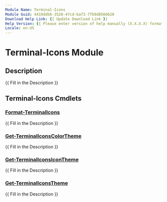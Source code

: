 ```yaml
---
Module Name: Terminal-Icons
Module Guid: 4419ddb6-3528-47cd-baf3-7fb9d8566620
Download Help Link: {{ Update Download Link }}
Help Version: {{ Please enter version of help manually (X.X.X.X) format }}
Locale: en-US
---
```


# Terminal-Icons Module
## Description
{{ Fill in the Description }}

## Terminal-Icons Cmdlets
### [Format-TerminalIcons](Format-TerminalIcons.md)
{{ Fill in the Description }}

### [Get-TerminalIconsColorTheme](Get-TerminalIconsColorTheme.md)
{{ Fill in the Description }}

### [Get-TerminalIconsIconTheme](Get-TerminalIconsIconTheme.md)
{{ Fill in the Description }}

### [Get-TerminalIconsTheme](Get-TerminalIconsTheme.md)
{{ Fill in the Description }}

